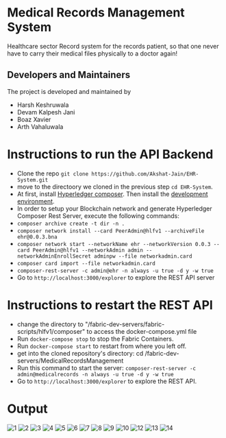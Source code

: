 # Medical Records Management System

Healthcare sector Record system for the records patient, so that one never have to carry their medical files physically to a doctor again!

## Developers and Maintainers
The project is developed and maintained by
- Harsh Keshruwala
- Devam Kalpesh Jani
- Boaz Xavier
- Arth Vahaluwala

# Instructions to run the API Backend
- Clone the repo `git clone https://github.com/Akshat-Jain/EHR-System.git`
- move to the directoory we cloned in the previous step `cd EHR-System`.
- At first, install [Hyperledger composer](https://hyperledger.github.io/composer/latest/installing/installing-prereqs.html). Then install the [development environment](https://hyperledger.github.io/composer/latest/installing/development-tools.html).
- In order to setup your Blockchain network and generate Hyperledger Composer Rest Server, execute the following commands:
- `composer archive create -t dir -n .`
- `composer network install --card PeerAdmin@hlfv1 --archiveFile ehr@0.0.3.bna`
- `composer network start --networkName ehr --networkVersion 0.0.3 --card PeerAdmin@hlfv1 --networkAdmin admin --networkAdminEnrollSecret adminpw --file networkadmin.card`
- `composer card import --file networkadmin.card` 
- `composer-rest-server -c admin@ehr -n always -u true -d y -w true`
- Go to `http://localhost:3000/explorer` to explore the REST API server


# Instructions to restart the REST API
- change the directory to "/fabric-dev-servers/fabric-scripts/hlfv1/composer" to access the docker-compose.yml file
- Run `docker-compose stop` to stop the Fabric Containers.
- Run `docker-compose start` to restart from where you left off.
- get into the cloned repository's directory: cd /fabric-dev-servers/MedicalRecordsManagement
- Run this command to start the server: `composer-rest-server -c admin@medicalrecords -n always -u true -d y -w true`
- Go to `http://localhost:3000/explorer` to explore the REST API.


# Output
![1](https://user-images.githubusercontent.com/81607787/114814939-dd836180-9dd2-11eb-8609-257089091265.png)
![2](https://user-images.githubusercontent.com/81607787/114814941-df4d2500-9dd2-11eb-9357-b209a63d864b.png)
![3](https://user-images.githubusercontent.com/81607787/114814944-e07e5200-9dd2-11eb-805b-d5612e0a71e5.png)
![4](https://user-images.githubusercontent.com/81607787/114814948-e1af7f00-9dd2-11eb-8b24-1a6154a1282c.png)
![5](https://user-images.githubusercontent.com/81607787/114814954-e2e0ac00-9dd2-11eb-920f-6d8ddfcd1fdf.png)
![6](https://user-images.githubusercontent.com/81607787/114814960-e5430600-9dd2-11eb-84a5-3ec2f3ebc368.png)
![7](https://user-images.githubusercontent.com/81607787/114814966-e70cc980-9dd2-11eb-91c7-2cac867659b2.png)
![8](https://user-images.githubusercontent.com/81607787/114814969-e83df680-9dd2-11eb-949f-6fdba6498b74.png)
![9](https://user-images.githubusercontent.com/81607787/114814970-e96f2380-9dd2-11eb-9ab2-48ff111faeda.png)
![10](https://user-images.githubusercontent.com/81607787/114814973-ea07ba00-9dd2-11eb-8148-beffa2a56ec4.png)
![12](https://user-images.githubusercontent.com/81607787/114814976-eb38e700-9dd2-11eb-8a17-406c7096f2f4.png)
![13](https://user-images.githubusercontent.com/81607787/114814979-ec6a1400-9dd2-11eb-8ba2-989f1cce714d.png)
![14](https://user-images.githubusercontent.com/81607787/114814984-ed9b4100-9dd2-11eb-95b4-7979a13e5962.png)
